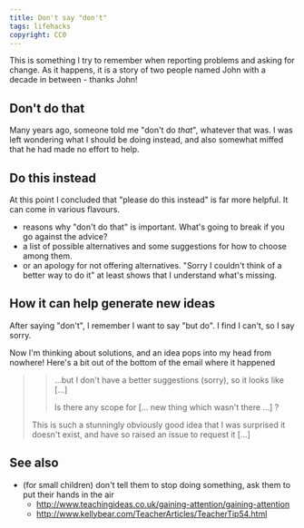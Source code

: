 ```yaml
---
title: Don't say "don't"
tags: lifehacks
copyright: CC0
---
```


This is something I try to remember when reporting problems and asking for change.  As it happens, it is a story of two people named John with a decade in between - thanks John!

## Don't do that

Many years ago, someone told me "don't do *that*", whatever that was.  I was left wondering what I should be doing instead, and also somewhat miffed that he had made no effort to help.

## Do this instead

At this point I concluded that "please do this instead" is far more helpful.  It can come in various flavours.

* reasons why "don't do that" is important.  What's going to break if you go against the advice?
* a list of possible alternatives and some suggestions for how to choose among them.
* or an apology for not offering alternatives.  "Sorry I couldn't think of a better way to do it" at least shows that I understand what's missing.

## How it can help generate new ideas

After saying "don't", I remember I want to say "but do".  I find I can't, so I say sorry.

Now I'm thinking about solutions, and an idea pops into my head from nowhere!  Here's a bit out of the bottom of the email where it happened

> > ...but I don't have a better suggestions (sorry), so it looks like [...]
> >
> > Is there any scope for [... new thing which wasn't there ...] ?
>
> This is such a stunningly obviously good idea that I was surprised
> it doesn't exist, and have so raised an issue to request it [...]

## See also

* (for small children) don't tell them to stop doing something, ask them to put their hands in the air
  * http://www.teachingideas.co.uk/gaining-attention/gaining-attention
  * http://www.kellybear.com/TeacherArticles/TeacherTip54.html
